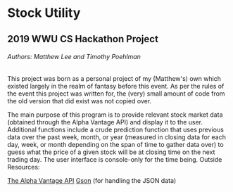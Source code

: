 # Stock Utility
## 2019 WWU CS Hackathon Project
###### Authors: Matthew Lee and Timothy Poehlman
This project was born as a personal project of my (Matthew's) own which existed largely in the realm of fantasy before this event. As per the rules of the event this project was written for, the (very) small amount of code from the old version that did exist was not copied over.
 
 The main purpose of this program is to provide relevant stock market data (obtained through the Alpha Vantage API) and display it to the user. Additional functions include a crude prediction function that uses previous data over the past week, month, or year (measured in closing data for each day, week, or month depending on the span of time to gather data over) to guess what the price of a given stock will be at closing time on the next trading day.
The user interface is console-only for the time being.
 Outside Resources:

 [The Alpha Vantage API](Alphavantage.co)
 [Gson](https://github.com/google/gson) (for handling the JSON data) 
